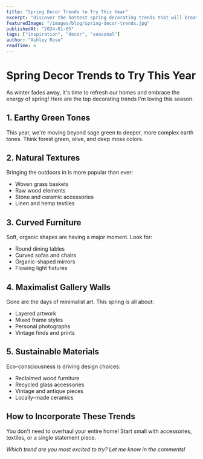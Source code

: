 ```yaml
---
title: "Spring Decor Trends to Try This Year"
excerpt: "Discover the hottest spring decorating trends that will breathe new life into your home and help you embrace the season."
featuredImage: "/images/blog/spring-decor-trends.jpg"
publishedAt: "2024-01-05"
tags: ["inspiration", "decor", "seasonal"]
author: "Ashley Rose"
readTime: 6
---
```


# Spring Decor Trends to Try This Year

As winter fades away, it's time to refresh our homes and embrace the energy of spring! Here are the top decorating trends I'm loving this season.

## 1. Earthy Green Tones

This year, we're moving beyond sage green to deeper, more complex earth tones. Think forest green, olive, and deep moss colors.

## 2. Natural Textures

Bringing the outdoors in is more popular than ever:
- Woven grass baskets
- Raw wood elements
- Stone and ceramic accessories
- Linen and hemp textiles

## 3. Curved Furniture

Soft, organic shapes are having a major moment. Look for:
- Round dining tables
- Curved sofas and chairs
- Organic-shaped mirrors
- Flowing light fixtures

## 4. Maximalist Gallery Walls

Gone are the days of minimalist art. This spring is all about:
- Layered artwork
- Mixed frame styles
- Personal photographs
- Vintage finds and prints

## 5. Sustainable Materials

Eco-consciousness is driving design choices:
- Reclaimed wood furniture
- Recycled glass accessories
- Vintage and antique pieces
- Locally-made ceramics

## How to Incorporate These Trends

You don't need to overhaul your entire home! Start small with accessories, textiles, or a single statement piece.

*Which trend are you most excited to try? Let me know in the comments!*
